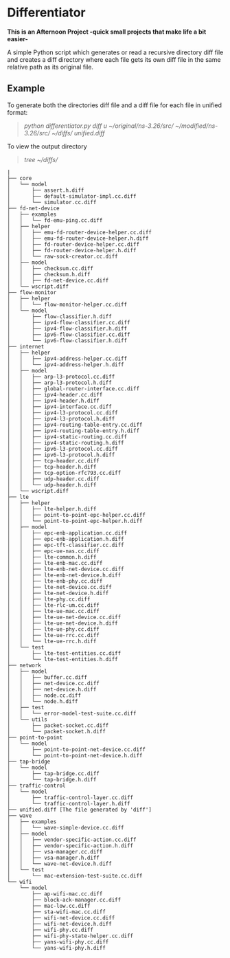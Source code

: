 # Differentiator

**This is an Afternoon Project -quick small projects that make life a bit easier-**

A simple Python script which generates or read a recursive directory diff file and creates a diff directory where each file gets its own diff file in the same relative path as its original file.

## Example

To generate both the directories diff file and a diff file for each file in unified format:
> *python differentiator.py diff u ~/original/ns-3.26/src/ ~/modified/ns-3.26/src/ ~/diffs/ unified.diff*

To view the output directory
> *tree ~/diffs/*


    |
    ├── core
    │   └── model
    │       ├── assert.h.diff 
    │       ├── default-simulator-impl.cc.diff
    │       └── simulator.cc.diff
    ├── fd-net-device
    │   ├── examples
    │   │   └── fd-emu-ping.cc.diff
    │   ├── helper
    │   │   ├── emu-fd-router-device-helper.cc.diff
    │   │   ├── emu-fd-router-device-helper.h.diff
    │   │   ├── fd-router-device-helper.cc.diff
    │   │   ├── fd-router-device-helper.h.diff
    │   │   └── raw-sock-creator.cc.diff
    │   ├── model
    │   │   ├── checksum.cc.diff
    │   │   ├── checksum.h.diff
    │   │   ├── fd-net-device.cc.diff
    │   └── wscript.diff
    ├── flow-monitor
    │   ├── helper
    │   │   └── flow-monitor-helper.cc.diff
    │   └── model
    │       ├── flow-classifier.h.diff
    │       ├── ipv4-flow-classifier.cc.diff
    │       ├── ipv4-flow-classifier.h.diff
    │       ├── ipv6-flow-classifier.cc.diff
    │       └── ipv6-flow-classifier.h.diff
    ├── internet
    │   ├── helper
    │   │   ├── ipv4-address-helper.cc.diff
    │   │   └── ipv4-address-helper.h.diff
    │   ├── model
    │   │   ├── arp-l3-protocol.cc.diff
    │   │   ├── arp-l3-protocol.h.diff
    │   │   ├── global-router-interface.cc.diff
    │   │   ├── ipv4-header.cc.diff
    │   │   ├── ipv4-header.h.diff
    │   │   ├── ipv4-interface.cc.diff
    │   │   ├── ipv4-l3-protocol.cc.diff
    │   │   ├── ipv4-l3-protocol.h.diff
    │   │   ├── ipv4-routing-table-entry.cc.diff
    │   │   ├── ipv4-routing-table-entry.h.diff
    │   │   ├── ipv4-static-routing.cc.diff
    │   │   ├── ipv4-static-routing.h.diff
    │   │   ├── ipv6-l3-protocol.cc.diff
    │   │   ├── ipv6-l3-protocol.h.diff
    │   │   ├── tcp-header.cc.diff
    │   │   ├── tcp-header.h.diff
    │   │   ├── tcp-option-rfc793.cc.diff
    │   │   ├── udp-header.cc.diff
    │   │   └── udp-header.h.diff
    │   └── wscript.diff
    ├── lte
    │   ├── helper
    │   │   ├── lte-helper.h.diff
    │   │   ├── point-to-point-epc-helper.cc.diff
    │   │   └── point-to-point-epc-helper.h.diff
    │   ├── model
    │   │   ├── epc-enb-application.cc.diff
    │   │   ├── epc-enb-application.h.diff
    │   │   ├── epc-tft-classifier.cc.diff
    │   │   ├── epc-ue-nas.cc.diff
    │   │   ├── lte-common.h.diff
    │   │   ├── lte-enb-mac.cc.diff
    │   │   ├── lte-enb-net-device.cc.diff
    │   │   ├── lte-enb-net-device.h.diff
    │   │   ├── lte-enb-phy.cc.diff
    │   │   ├── lte-net-device.cc.diff
    │   │   ├── lte-net-device.h.diff
    │   │   ├── lte-phy.cc.diff
    │   │   ├── lte-rlc-um.cc.diff
    │   │   ├── lte-ue-mac.cc.diff
    │   │   ├── lte-ue-net-device.cc.diff
    │   │   ├── lte-ue-net-device.h.diff
    │   │   ├── lte-ue-phy.cc.diff
    │   │   ├── lte-ue-rrc.cc.diff
    │   │   └── lte-ue-rrc.h.diff
    │   └── test
    │       ├── lte-test-entities.cc.diff
    │       └── lte-test-entities.h.diff
    ├── network
    │   ├── model
    │   │   ├── buffer.cc.diff
    │   │   ├── net-device.cc.diff
    │   │   ├── net-device.h.diff
    │   │   ├── node.cc.diff
    │   │   └── node.h.diff
    │   ├── test
    │   │   └── error-model-test-suite.cc.diff
    │   └── utils
    │       ├── packet-socket.cc.diff
    │       └── packet-socket.h.diff
    ├── point-to-point
    │   └── model
    │       ├── point-to-point-net-device.cc.diff
    │       └── point-to-point-net-device.h.diff
    ├── tap-bridge
    │   └── model
    │       ├── tap-bridge.cc.diff
    │       └── tap-bridge.h.diff
    ├── traffic-control
    │   └── model
    │       ├── traffic-control-layer.cc.diff
    │       └── traffic-control-layer.h.diff
    ├── unified.diff [The file generated by 'diff']
    ├── wave
    │   ├── examples
    │   │   └── wave-simple-device.cc.diff
    │   ├── model
    │   │   ├── vendor-specific-action.cc.diff
    │   │   ├── vendor-specific-action.h.diff
    │   │   ├── vsa-manager.cc.diff
    │   │   ├── vsa-manager.h.diff
    │   │   └── wave-net-device.h.diff
    │   └── test
    │       └── mac-extension-test-suite.cc.diff
    └── wifi
        └── model
            ├── ap-wifi-mac.cc.diff
            ├── block-ack-manager.cc.diff
            ├── mac-low.cc.diff
            ├── sta-wifi-mac.cc.diff
            ├── wifi-net-device.cc.diff
            ├── wifi-net-device.h.diff
            ├── wifi-phy.cc.diff
            ├── wifi-phy-state-helper.cc.diff
            ├── yans-wifi-phy.cc.diff
            └── yans-wifi-phy.h.diff
